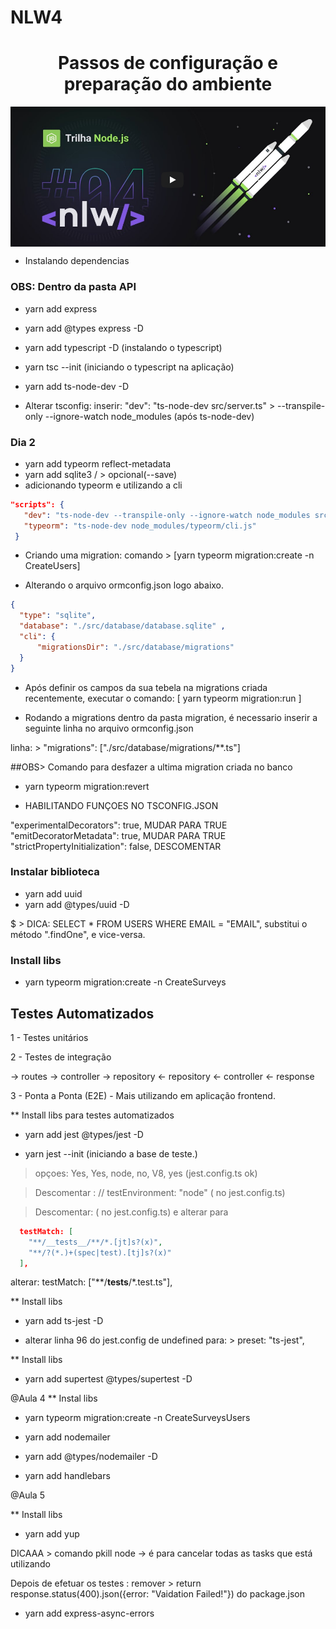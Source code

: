 # NLW4
# <h1 align="center">Passos de configuração e preparação do ambiente</h1>

<img src="./api/assets/trilha_node.png" align="center">


* Instalando dependencias

### OBS: Dentro da pasta API
- yarn add express 
- yarn add @types express -D
- yarn add typescript -D (instalando o typescript)
- yarn tsc --init (iniciando o typescript na aplicação)
- yarn add ts-node-dev -D 

- Alterar tsconfig:
 inserir: "dev": "ts-node-dev src/server.ts" > --transpile-only --ignore-watch node_modules (após ts-node-dev)

 ### Dia 2
 - yarn add typeorm reflect-metadata
 - yarn add sqlite3 / > opcional(--save)
 - adicionando typeorm e utilizando a cli

 ```json
 "scripts": {
    "dev": "ts-node-dev --transpile-only --ignore-watch node_modules src/server.ts",
    "typeorm": "ts-node-dev node_modules/typeorm/cli.js"
  }
  ```
  - Criando uma migration: comando > [yarn typeorm migration:create -n CreateUsers]
  
  - Alterando o arquivo ormconfig.json logo abaixo.
  ```json
  {
    "type": "sqlite",
    "database": "./src/database/database.sqlite" ,
    "cli": {
        "migrationsDir": "./src/database/migrations"
    }
}
  ```
- Após definir os campos da sua tebela na migrations criada recentemente, executar o comando:
[ yarn typeorm migration:run ]

- Rodando a migrations dentro da pasta migration, é necessario inserir a seguinte linha no arquivo 
ormconfig.json

linha: > "migrations": ["./src/database/migrations/**.ts"]

##OBS> Comando para desfazer a ultima migration criada no banco
- yarn typeorm migration:revert

- HABILITANDO FUNÇOES NO TSCONFIG.JSON

"experimentalDecorators": true, MUDAR PARA TRUE
"emitDecoratorMetadata": true, MUDAR PARA TRUE
"strictPropertyInitialization": false, DESCOMENTAR

### Instalar biblioteca
- yarn add uuid
- yarn add @types/uuid -D

$ > DICA: SELECT * FROM USERS WHERE EMAIL = "EMAIL", substitui o método ".findOne", e vice-versa. 

### Install libs

- yarn typeorm migration:create -n CreateSurveys

## Testes Automatizados

1 - Testes unitários

2 - Testes de integração

-> routes -> controller -> repository
<- repository <- controller <- response

3 - Ponta a Ponta (E2E) - Mais utilizando em aplicação frontend.

** Install libs para testes automatizados

- yarn add jest @types/jest -D

- yarn jest --init (iniciando a base de teste.)

> opçoes: Yes, Yes, node, no, V8, yes (jest.config.ts ok)

> Descomentar : // testEnvironment: "node" ( no jest.config.ts)

> Descomentar: ( no jest.config.ts) e alterar para
```json
  testMatch: [
    "**/__tests__/**/*.[jt]s?(x)",
    "**/?(*.)+(spec|test).[tj]s?(x)"
  ],
```
alterar: 
  testMatch: ["**/__tests__/*.test.ts"],

** Install libs

- yarn add ts-jest -D

- alterar linha 96 do jest.config de undefined para: > preset: "ts-jest",


** Install libs

- yarn add supertest @types/supertest -D

@Aula 4
** Instal libs

- yarn typeorm migration:create -n CreateSurveysUsers

- yarn add nodemailer

- yarn add @types/nodemailer -D

- yarn add handlebars

@Aula 5

** Install libs

- yarn add yup

DICAAA > comando pkill node -> é para cancelar todas as tasks que está utilizando

Depois de efetuar os testes : remover >    return response.status(400).json({error: "Vaidation Failed!"}) do 
package.json

- yarn add express-async-errors

